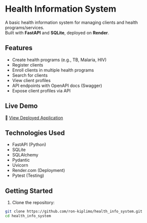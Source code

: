 # Health Information System

A basic health information system for managing clients and health programs/services.  
Built with **FastAPI** and **SQLite**, deployed on **Render**.

## Features

- Create health programs (e.g., TB, Malaria, HIV)
- Register clients
- Enroll clients in multiple health programs
- Search for clients
- View client profiles
- API endpoints with OpenAPI docs (Swagger)
- Expose client profiles via API

## Live Demo

🔗 [View Deployed Application](https://dashboard.render.com/web/srv-d06cllhr0fns73fg2q9g)

## Technologies Used

- FastAPI (Python)
- SQLite
- SQLAlchemy
- Pydantic
- Uvicorn
- Render.com (Deployment)
- Pytest (Testing)

## Getting Started

1. Clone the repository:

```bash
git clone https://github.com/ron-kiplimo/health_info_system.git
cd health_info_system

